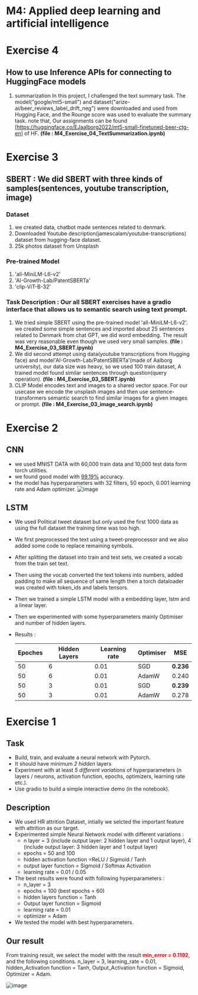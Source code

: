 # **M4: Applied deep learning and artificial intelligence**
# Exercise 4
##  How to use Inference APIs for connecting to HuggingFace models
1. summarization 
In this project, I challenged the text summary task. The model("google/mt5-small") and dataset("arize-ai/beer_reviews_label_drift_neg") were downloaded and used from Hugging Face, and the Rounge score was used to evaluate the summary task. 
note that, Our assignments can be found [https://huggingface.co/EJaalborg2022/mt5-small-finetuned-beer-ctg-en] of HF.
**(file : M4_Exercise_04_TextSummarization.ipynb)**




# Exercise 3
## SBERT : We did SBERT with three kinds of samples(sentences, youtube transcription, image)
### Dataset
1. we created data, chatbot made sentences related to denmark.
2. Downloaded Youtube description(jamescalam/youtube-transcriptions) dataset from hugging-face dataset.
3. 25k photos dataset from Unsplash  
### Pre-trained Model
1. 'all-MiniLM-L6-v2'
2. 'AI-Growth-Lab/PatentSBERTa'
3. 'clip-ViT-B-32'

### Task Description : Our all SBERT exercises have a gradio interface that allows us to semantic search using text prompt. 

1. We tried simple SBERT using the pre-trained model 'all-MiniLM-L6-v2'. we created some simple sentences and imported about 25 sentences related to Denmark from chat GPT, we did word embedding. The result was very reasonable even though we used very small samples.
**(file : M4_Exercise_03_SBERT.ipynb)**
2. We did second attempt using data(youtube transcriptions from Hugging face) and model'AI-Growth-Lab/PatentSBERTa'(made of Aalborg university), our data size was heavy, so we used 100 train dataset, A trained model found similar sentences through question(query operation).
**(file : M4_Exercise_03_SBERT.ipynb)**
3. CLIP Model encodes text and images to a shared vector space. For our usecase we encode the unsplash images and then use sentence-transformers semantic search to find similar images for a given images or prompt. 
**(file : M4_Exercise_03_image_search.ipynb)**



# Exercise 2
## CNN
- we used MNIST DATA with 60,000 train data and 10,000 test data form torch utilities.
- we found good model with <u>99.19%</u> accuracy.
- the model has hyperparameters with 32 filters, 50 epoch, 0.001 learning rate and Adam optimizer.
![image](https://user-images.githubusercontent.com/112074208/218149091-771d4930-f8b6-42a7-93a7-f08291386d6a.png)

## LSTM
- We used Political tweet dataset but only used the first 1000 data as using the full dataset the training time was too high.
- We first preprocessed the text using a tweet-preprocessor and we also added some code to replace remaining symbols.
- After splitting the dataset into train and test sets, we created a vocab from the train set text.
- Then using the vocab converted the text tokens into numbers, added padding to make all sequence of same length then a torch dataloader was created with token_ids and labels tensors.
- Then we trained a simple LSTM model with a embedding layer, lstm and a linear layer.
- Then we experimented with some hyperparameters mainly Optimiser and number of hidden layers.


- Results : 

  | Epoches 	| Hidden Layers 	| Learning rate| Optimiser 	| MSE   	|
  |---------	|---------------	|-----------	 |-----------	|-------	|
  | 50      	| 6             	|0.01          | SGD       	| **0.236** 	|
  | 50      	| 6             	|0.01          | AdamW     	| 0.240 	|
  | 50      	| 3             	|0.01          | SGD       	 | **0.239** 	|
  | 50      	| 3             	|0.01          | AdamW     	| 0.278 	|
  

# Exercise 1 
## Task 
- Build, train, and evaluate a neural network with Pytorch.
- It should have minimum *2 hidden* layers
- Experiment with at least *5 different variations* of hyperparameters (n layers / neurons, activation function, epochs, optimizers, learning rate etc.).
- Use gradio to build a simple interactive demo (in the notebook).

## Description
- We used HR attrition Dataset, intially we selcted the important feature with attrition as our target. 
- Experimented simple Neural Network model with different variations : 
  - n layer = 3 (include output layer: 2 hidden layer and 1 output layer), 4 (include output layer: 3 hidden layer and 1 output layer)
  - epochs = 50 and 100
  - hidden activation function =ReLU / Sigmoid / Tanh
  - output layer function = Sigmoid / Softmax Activation
  - learning rate = 0.01 / 0.05
- The best results were found with following hyperparameters : 
  - n_layer = 3
  - epochs = 100 (best epochs = 60)
  - hidden layers function = Tanh
  - Output layer function = Sigmoid
  - learning rate = 0.01
  - optimizer = Adam
- We tested the model with best hyperparameters. 

## Our result
From training result, we select the model with the result <font color = 'red'>**min_error = 0.1192**</font>, and the following conditions.
n_layer = 3, learning_rate = 0.01, hidden_Activation function = Tanh, Output_Activation function = Sigmoid, Optimizer = Adam.

![image](https://user-images.githubusercontent.com/112074208/216768787-0886487a-b788-411d-985c-743fced5636b.png)

